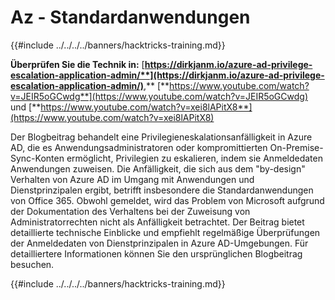 # Az - Standardanwendungen

{{#include ../../../../banners/hacktricks-training.md}}

**Überprüfen Sie die Technik in:** [**https://dirkjanm.io/azure-ad-privilege-escalation-application-admin/**](https://dirkjanm.io/azure-ad-privilege-escalation-application-admin/)**,** [**https://www.youtube.com/watch?v=JEIR5oGCwdg**](https://www.youtube.com/watch?v=JEIR5oGCwdg) und [**https://www.youtube.com/watch?v=xei8lAPitX8**](https://www.youtube.com/watch?v=xei8lAPitX8)

Der Blogbeitrag behandelt eine Privilegieneskalationsanfälligkeit in Azure AD, die es Anwendungsadministratoren oder kompromittierten On-Premise-Sync-Konten ermöglicht, Privilegien zu eskalieren, indem sie Anmeldedaten Anwendungen zuweisen. Die Anfälligkeit, die sich aus dem "by-design" Verhalten von Azure AD im Umgang mit Anwendungen und Dienstprinzipalen ergibt, betrifft insbesondere die Standardanwendungen von Office 365. Obwohl gemeldet, wird das Problem von Microsoft aufgrund der Dokumentation des Verhaltens bei der Zuweisung von Administratorrechten nicht als Anfälligkeit betrachtet. Der Beitrag bietet detaillierte technische Einblicke und empfiehlt regelmäßige Überprüfungen der Anmeldedaten von Dienstprinzipalen in Azure AD-Umgebungen. Für detailliertere Informationen können Sie den ursprünglichen Blogbeitrag besuchen.

{{#include ../../../../banners/hacktricks-training.md}}
